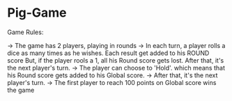 # Pig-Game

Game Rules:

-> The game has 2 players, playing in rounds
-> In each turn, a player rolls a dice as many times as he wishes.
Each result get added to his ROUND score But, if the player rools a 1, all his Round score gets lost.
After that, it's the next player's turn.
-> The player can choose to 'Hold'. which means that his Round score gets added to his Global score.
-> After that, it's the next player's turn.
-> The first player to reach 100 points on Global score wins the game

